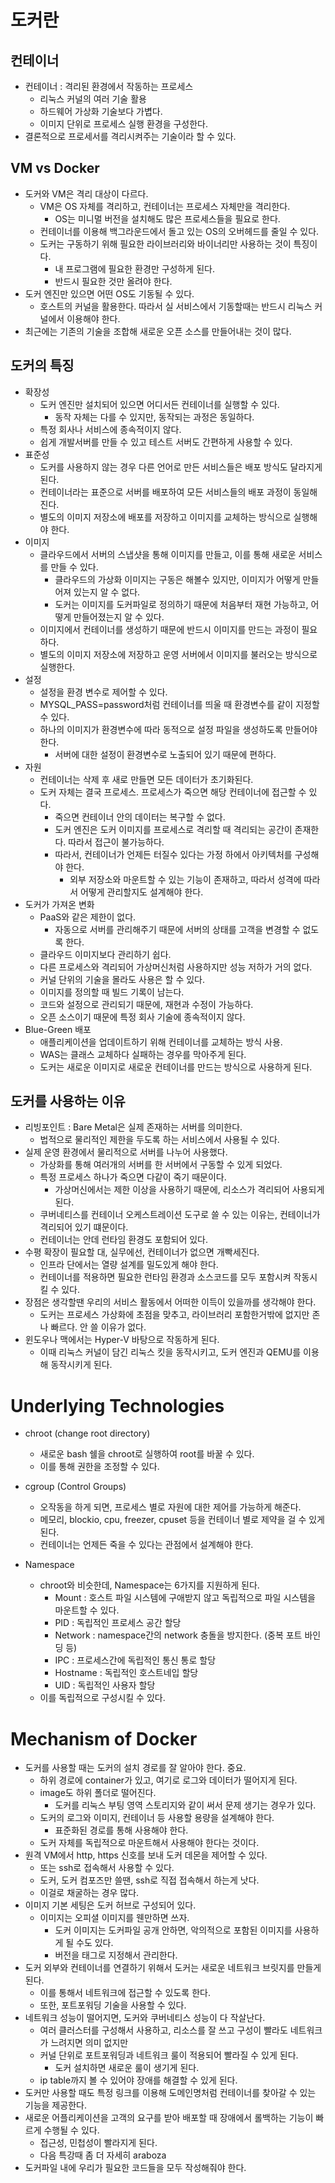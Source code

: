 # 도커란

## 컨테이너

-   컨테이너 : 격리된 환경에서 작동하는 프로세스
    -   리눅스 커널의 여러 기술 활용
    -   하드웨어 가상화 기술보다 가볍다.
    -   이미지 단위로 프로세스 실행 환경을 구성한다.
-   결론적으로 프로세서를 격리시켜주는 기술이라 할 수 있다.

## VM vs Docker

-   도커와 VM은 격리 대상이 다르다.
    -   VM은 OS 자체를 격리하고, 컨테이너는 프로세스 자체만을 격리한다.
        -   OS는 미니멀 버전을 설치해도 많은 프로세스들을 필요로 한다.
    -   컨테이너를 이용해 백그라운드에서 돌고 있는 OS의 오버헤드를 줄일 수 있다.
    -   도커는 구동하기 위해 필요한 라이브러리와 바이너리만 사용하는 것이 특징이다.
        -   내 프로그램에 필요한 환경만 구성하게 된다.
        -   반드시 필요한 것만 올려야 한다.
-   도커 엔진만 있으면 어떤 OS도 기동될 수 있다.
    -   호스트의 커널을 활용한다. 따라서 실 서비스에서 기동할때는 반드시 리눅스 커널에서 이용해야 한다.
-   최근에는 기존의 기술을 조합해 새로운 오픈 소스를 만들어내는 것이 많다.

## 도커의 특징

-   확장성
    -   도커 엔진만 설치되어 있으면 어디서든 컨테이너를 실행할 수 있다.
        -   동작 자체는 다를 수 있지만, 동작되는 과정은 동일하다.
    -   특정 회사나 서비스에 종속적이지 않다.
    -   쉽게 개발서버를 만들 수 있고 테스트 서버도 간편하게 사용할 수 있다.
-   표준성
    -   도커를 사용하지 않는 경우 다른 언어로 만든 서비스들은 배포 방식도 달라지게 된다.
    -   컨테이너라는 표준으로 서버를 배포하여 모든 서비스들의 배포 과정이 동일해진다.
    -   별도의 이미지 저장소에 배포를 저장하고 이미지를 교체하는 방식으로 실행해야 한다.
-   이미지
    -   클라우드에서 서버의 스냅샷을 통해 이미지를 만들고, 이를 통해 새로운 서비스를 만들 수 있다.
        -   클라우드의 가상화 이미지는 구동은 해볼수 있지만, 이미지가 어떻게 만들어져 있는지 알 수 없다.
        -   도커는 이미지를 도커파일로 정의하기 때문에 처음부터 재현 가능하고, 어떻게 만들어졌는지 알 수 있다.
    -   이미지에서 컨테이너를 생성하기 때문에 반드시 이미지를 만드는 과정이 필요하다.
    -   별도의 이미지 저장소에 저장하고 운영 서버에서 이미지를 불러오는 방식으로 실행한다.
-   설정
    -   설정을 환경 변수로 제어할 수 있다.
    -   MYSQL_PASS=password처럼 컨테이너를 띄울 때 환경변수를 같이 지정할 수 있다.
    -   하나의 이미지가 환경변수에 따라 동적으로 설정 파일을 생성하도록 만들어야 한다.
        -   서버에 대한 설정이 환경변수로 노출되어 있기 때문에 편하다.
-   자원
    -   컨테이너는 삭제 후 새로 만들면 모든 데이터가 초기화된다.
    -   도커 자체는 결국 프로세스. 프로세스가 죽으면 해당 컨테이너에 접근할 수 있다.
        -   죽으면 컨테이너 안의 데이터는 복구할 수 없다.
        -   도커 엔진은 도커 이미지를 프로세스로 격리할 때 격리되는 공간이 존재한다. 따라서 접근이 불가능하다.
        -   따라서, 컨테이너가 언제든 터질수 있다는 가정 하에서 아키텍처를 구성해야 한다.
            -   외부 저장소와 마운트할 수 있는 기능이 존재하고, 따라서 성격에 따라서 어떻게 관리할지도 설계해야 한다.
-   도커가 가져온 변화
    -   PaaS와 같은 제한이 없다.
        -   자동으로 서버를 관리해주기 때문에 서버의 상태를 고객을 변경할 수 없도록 한다.
    -   클라우드 이미지보다 관리하기 쉽다.
    -   다른 프로세스와 격리되어 가상머신처럼 사용하지만 성능 저하가 거의 없다.
    -   커널 단위의 기술을 몰라도 사용은 할 수 있다.
    -   이미지를 정의할 때 빌드 기록이 남는다.
    -   코드와 설정으로 관리되기 때문에, 재현과 수정이 가능하다.
    -   오픈 소스이기 때문에 특정 회사 기술에 종속적이지 않다.
-   Blue-Green 배포
    -   애플리케이션을 업데이트하기 위해 컨테이너를 교체하는 방식 사용.
    -   WAS는 클래스 교체하다 실패하는 경우를 막아주게 된다.
    -   도커는 새로운 이미지로 새로운 컨테이너를 만드는 방식으로 사용하게 된다.

## 도커를 사용하는 이유

-   리빙포인트 : Bare Metal은 실제 존재하는 서버를 의미한다.
    -   법적으로 물리적인 제한을 두도록 하는 서비스에서 사용될 수 있다.
-   실제 운영 환경에서 물리적으로 서버를 나누어 사용했다.
    -   가상화를 통해 여러개의 서버를 한 서버에서 구동할 수 있게 되었다.
    -   특정 프로세스 하나가 죽으면 다같이 죽기 때문이다.
        -   가상머신에서는 제한 이상을 사용하기 때문에, 리소스가 격리되어 사용되게 된다.
    -   쿠버네티스를 컨테이너 오케스트레이션 도구로 쓸 수 있는 이유는, 컨테이너가 격리되어 있기 떄문이다.
    -   컨테이너는 안데 런타임 환경도 포함되어 있다.
-   수평 확장이 필요할 대, 실무에선, 컨테이너가 없으면 개빡세진다.
    -   인프라 단에서는 열량 설계를 밀도있게 해야 한다.
    -   컨테이너를 적용하면 필요한 런타임 환경과 소스코드를 모두 포함시켜 작동시킬 수 있다.
-   장점은 생각할땐 우리의 서비스 활동에서 어떠한 이득이 있을까를 생각해야 한다.
    -   도커는 프로세스 가상화에 초점을 맞추고, 라이브러리 포함한거밖에 없지만 존나 빠르다. 안 쓸 이유가 없다.
-   윈도우나 맥에서는 Hyper-V 바탕으로 작동하게 된다.
    -   이때 리눅스 커널이 담긴 리눅스 킷을 동작시키고, 도커 엔진과 QEMU를 이용해 동작시키게 된다.

# Underlying Technologies

-   chroot (change root directory)
    -   새로운 bash 쉘을 chroot로 실행하여 root를 바꿀 수 있다.
    -   이를 통해 권한을 조정할 수 있다.
-   cgroup (Control Groups)
    -   오작동을 하게 되면, 프로세스 별로 자원에 대한 제어를 가능하게 해준다.
    -   메모리, blockio, cpu, freezer, cpuset 등을 컨테이너 별로 제약을 걸 수 있게 된다.
    -   컨테이너는 언제든 죽을 수 있다는 관점에서 설계해야 한다.
        
-   Namespace
    -   chroot와 비슷한데, Namespace는 6가지를 지원하게 된다.
        -   Mount : 호스트 파일 시스템에 구애받지 않고 독립적으로 파일 시스템을 마운트할 수 있다.
        -   PID : 독립적인 프로세스 공간 할당
        -   Network : namespace간의 network 충돌을 방지한다. (중복 포트 바인딩 등)
        -   IPC : 프로세스간에 독립적인 통신 통로 할당
        -   Hostname : 독립적인 호스트네입 할당
        -   UID : 독립적인 사용자 할당
    -   이를 독립적으로 구성시킬 수 있다.

# Mechanism of Docker
-   도커를 사용할 때는 도커의 설치 경로를 잘 알아야 한다. 중요.
    -   하위 경로에 container가 있고, 여기로 로그와 데이터가 떨어지게 된다.
    -   image도 하위 폴더로 떨어진다.
        -   도커를 리눅스 부팅 영역 스토리지와 같이 써서 문제 생기는 경우가 있다.
    -   도커의 로그와 이미지, 컨테이너 등 사용할 용량을 설계해야 한다.
        -   표준화된 경로를 통해 사용해야 한다.
    -   도커 자체를 독립적으로 마운트해서 사용해야 한다는 것이다.
-   원격 VM에서 http, https 신호를 보내 도커 데몬을 제어할 수 있다.
    -   또는 ssh로 접속해서 사용할 수 있다.
    -   도커, 도커 컴포즈만 쓸땐, ssh로 직접 접속해서 하는게 낫다.
    -   이걸로 채굴하는 경우 많다.
-   이미지 기본 세팅은 도커 허브로 구성되어 있다.
    -   이미지는 오피셜 이미지를 웬만하면 쓰자.
        -   도커 이미지는 도커파일 공개 안하면, 악의적으로 포함된 이미지를 사용하게 될 수도 있다.
        -   버전을 태그로 지정해서 관리한다.
-   도커 외부와 컨테이너를 연결하기 위해서 도커는 새로운 네트워크 브릿지를 만들게 된다.
    -   이를 통해서 네트워크에 접근할 수 있도록 한다.
    -   또한, 포트포워딩 기술을 사용할 수 있다.
-   네트워크 성능이 떨어지면, 도커와 쿠버네티스 성능이 다 작살난다.
    -   여러 클러스터를 구성해서 사용하고, 리소스를 잘 쓰고 구성이 빨라도 네트워크가 느려지면 의미 없지만
    -   커널 단위로 포트포워딩과 네트워크 룰이 적용되어 빨라질 수 있게 된다.
        -   도커 설치하면 새로운 룰이 생기게 된다.
    -   ip table까지 볼 수 있어야 장애를 해결할 수 있게 된다.
-   도커만 사용할 때도 특정 링크를 이용해 도메인명처럼 컨테이너를 찾아갈 수 있는 기능을 제공한다.
-   새로운 어플리케이션을 고객의 요구를 받아 배포할 때 장애에서 롤백하는 기능이 빠르게 수행될 수 있다.
    -   접근성, 민첩성이 빨라지게 된다.
    -   다음 특강때 좀 더 자세히 araboza
-   도커파일 내에 우리가 필요한 코드들을 모두 작성해줘야 한다.